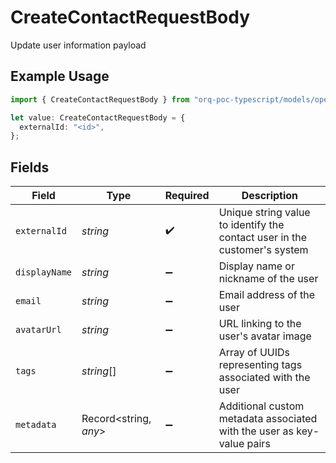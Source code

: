 # CreateContactRequestBody

Update user information payload

## Example Usage

```typescript
import { CreateContactRequestBody } from "orq-poc-typescript/models/operations";

let value: CreateContactRequestBody = {
  externalId: "<id>",
};
```

## Fields

| Field                                                                     | Type                                                                      | Required                                                                  | Description                                                               |
| ------------------------------------------------------------------------- | ------------------------------------------------------------------------- | ------------------------------------------------------------------------- | ------------------------------------------------------------------------- |
| `externalId`                                                              | *string*                                                                  | :heavy_check_mark:                                                        | Unique string value to identify the contact user in the customer's system |
| `displayName`                                                             | *string*                                                                  | :heavy_minus_sign:                                                        | Display name or nickname of the user                                      |
| `email`                                                                   | *string*                                                                  | :heavy_minus_sign:                                                        | Email address of the user                                                 |
| `avatarUrl`                                                               | *string*                                                                  | :heavy_minus_sign:                                                        | URL linking to the user's avatar image                                    |
| `tags`                                                                    | *string*[]                                                                | :heavy_minus_sign:                                                        | Array of UUIDs representing tags associated with the user                 |
| `metadata`                                                                | Record<string, *any*>                                                     | :heavy_minus_sign:                                                        | Additional custom metadata associated with the user as key-value pairs    |